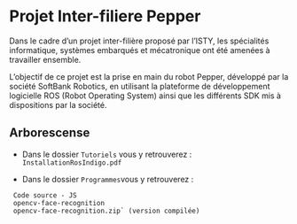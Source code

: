 # Projet Inter-filiere Pepper

Dans le cadre d’un projet inter-filière proposé par l’ISTY, les spécialités informatique, systèmes embarqués et mécatronique ont été amenées à travailler ensemble. 

L’objectif de ce projet est la prise en main du robot Pepper, développé par la société SoftBank Robotics, en utilisant la plateforme de développement logicielle ROS (Robot Operating System) ainsi que les différents SDK mis à dispositions par la société.

## Arborescense
- Dans le dossier  `Tutoriels` vous y retrouverez : 
  `InstallationRosIndigo.pdf` 
  
- Dans le dossier `Programmes`vous y retrouverez : 
```
 Code source - JS 
 opencv-face-recognition
 opencv-face-recognition.zip` (version compilée) 
 ```
